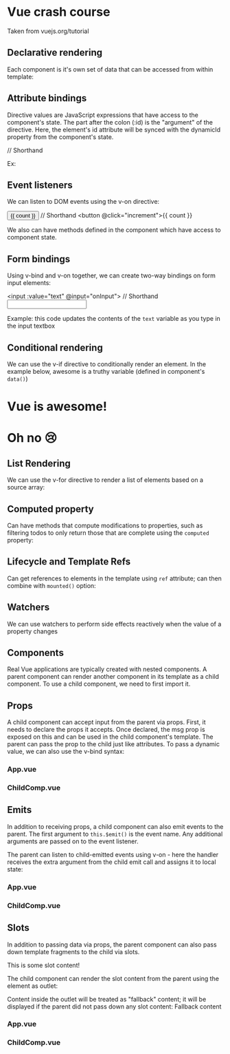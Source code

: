 # Vue crash course
Taken from vuejs.org/tutorial

## Declarative rendering
Each component is it's own set of data that can be accessed from within template:

<script>
export default {
  data() {
    return {
      message: 'Hello World!'
    }
  }
}
</script>

<template>
  <h1>{{ message }}</h1>
</template>

## Attribute bindings
Directive values are JavaScript expressions that have access to the component's state. The part after the colon (:id) is the "argument" of the directive. Here, the element's id attribute will be synced with the dynamicId property from the component's state.

<div v-bind:id="dynamicId"></div>
// Shorthand
<div :id="dynamicId"></div>

Ex:

<script>
export default {
  data() {
    return {
      titleClass: 'title'
    }
  }
}
</script>

<template>
  <h1 :class="titleClass">Make me red</h1>
</template>

<style>
.title {
  color: red;
}
</style>

## Event listeners
We can listen to DOM events using the v-on directive:

<button v-on:click="increment">{{ count }}</button>
// Shorthand
<button @click="increment">{{ count }}</button>

We also can have methods defined in the component which have access to component state.

<script>
export default {
  data() {
    return {
      count: 0
    }
  },
  methods: {
    increment() {
      this.count++
    }
  }
}
</script>

<template>
  <button @click="increment">count is: {{ count }}</button>
</template>

## Form bindings
Using v-bind and v-on together, we can create two-way bindings on form input elements:

<input :value="text" @input="onInput">
// Shorthand
<input v-model="text">

Example: this code updates the contents of the `text` variable as you type in the input textbox

<script>
export default {
  data() {
    return {
      text: ''
    }
  }
}
</script>

<template>
  <input v-model="text" placeholder="Type here">
  <p>{{ text }}</p>
</template>

## Conditional rendering
We can use the v-if directive to conditionally render an element. In the example below, awesome is a truthy variable (defined in component's `data()`)

<h1 v-if="awesome">Vue is awesome!</h1>
<h1 v-else>Oh no 😢</h1>

## List Rendering
We can use the v-for directive to render a list of elements based on a source array:

<script>
// give each todo a unique id
let id = 0

export default {
  data() {
    return {
      newTodo: '',
      todos: [
        { id: id++, text: 'Learn HTML' },
        { id: id++, text: 'Learn JavaScript' },
        { id: id++, text: 'Learn Vue' }
      ]
    }
  },
  methods: {
    addTodo() {
      this.todos.push({ id: id++, text: this.newTodo })
      this.newTodo = ''
    },
    removeTodo(todo) {
      this.todos = this.todos.filter((t) => t !== todo)
    }
  }
}
</script>

<template>
  <form @submit.prevent="addTodo">
    <input v-model="newTodo">
    <button>Add Todo</button>    
  </form>
  <ul>
    <li v-for="todo in todos" :key="todo.id">
      {{ todo.text }}
      <button @click="removeTodo(todo)">X</button>
    </li>
  </ul>
</template>

## Computed property
Can have methods that compute modifications to properties, such as filtering todos to only return those that are complete using the `computed` property:

<script>
let id = 0

export default {
  data() {
    return {
      newTodo: '',
      hideCompleted: false,
      todos: [
        { id: id++, text: 'Learn HTML', done: true },
        { id: id++, text: 'Learn JavaScript', done: true },
        { id: id++, text: 'Learn Vue', done: false }
      ]
    }
  },
  computed: {
    filteredTodos() {
      return this.hideCompleted
        ? this.todos.filter((t) => !t.done)
        : this.todos
    }
  },
  methods: {
    addTodo() {
      this.todos.push({ id: id++, text: this.newTodo, done: false })
      this.newTodo = ''
    },
    removeTodo(todo) {
      this.todos = this.todos.filter((t) => t !== todo)
    }
  }
}
</script>

<template>
  <form @submit.prevent="addTodo">
    <input v-model="newTodo">
    <button>Add Todo</button>
  </form>
  <ul>
    <li v-for="todo in filteredTodos" :key="todo.id">
      <input type="checkbox" v-model="todo.done">
      <span :class="{ done: todo.done }">{{ todo.text }}</span>
      <button @click="removeTodo(todo)">X</button>
    </li>
  </ul>
  <button @click="hideCompleted = !hideCompleted">
    {{ hideCompleted ? 'Show all' : 'Hide completed' }}
  </button>
</template>

<style>
.done {
  text-decoration: line-through;
}
</style>

## Lifecycle and Template Refs
Can get references to elements in the template using `ref` attribute; can then combine with `mounted()` option:

<script>
export default {
  mounted() {
    this.$refs.p.textContent = 'mounted!'
  }
}
</script>

<template>
  <p ref="p">hello</p>
</template>

## Watchers
We can use watchers to perform side effects reactively when the value of a property changes

<script>
export default {
  data() {
    return {
      todoId: 1,
      todoData: null
    }
  },
  methods: {
    async fetchData() {
      this.todoData = null
      const res = await fetch(
        `https://jsonplaceholder.typicode.com/todos/${this.todoId}`
      )
      this.todoData = await res.json()
    }
  },
  mounted() {
    this.fetchData()
  },
  watch: {
    todoId() {
      this.fetchData()
    }
  }
}
</script>

<template>
  <p>Todo id: {{ todoId }}</p>
  <button @click="todoId++">Fetch next todo</button>
  <p v-if="!todoData">Loading...</p>
  <pre v-else>{{ todoData }}</pre>
</template>

## Components
Real Vue applications are typically created with nested components. A parent component can render another component in its template as a child component. To use a child component, we need to first import it.

<script>
import ChildComp from './ChildComp.vue'

export default {
  components: {
    ChildComp
  }
}
</script>

<template>
  <ChildComp />
</template>

## Props
A child component can accept input from the parent via props. First, it needs to declare the props it accepts. Once declared, the msg prop is exposed on this and can be used in the child component's template. The parent can pass the prop to the child just like attributes. To pass a dynamic value, we can also use the v-bind syntax:

### App.vue
<script>
import ChildComp from './ChildComp.vue'

export default {
  components: {
    ChildComp
  },
  data() {
    return {
      greeting: 'Hello from parent'
    }
  }
}
</script>

<template>
  <ChildComp :msg="greeting" />
</template>

### ChildComp.vue
<script>
export default {
  props: {
    msg: String
  }
}
</script>

<template>
  <h2>{{ msg || 'No props passed yet' }}</h2>
</template>

## Emits
In addition to receiving props, a child component can also emit events to the parent. The first argument to `this.$emit()` is the event name. Any additional arguments are passed on to the event listener.

The parent can listen to child-emitted events using v-on - here the handler receives the extra argument from the child emit call and assigns it to local state:

### App.vue
<script>
import ChildComp from './ChildComp.vue'

export default {
  components: {
    ChildComp
  },
  data() {
    return {
      childMsg: 'No child msg yet'
    }
  }
}
</script>

<template>
  <ChildComp @response="(msg) => childMsg = msg" />
  <p>{{ childMsg }}</p>
</template>

### ChildComp.vue
<script>
export default {
  emits: ['response'],
  created() {
    this.$emit('response', 'hello from child')
  }
}
</script>

<template>
  <h2>Child component</h2>
</template>

## Slots
In addition to passing data via props, the parent component can also pass down template fragments to the child via slots.

<ChildComp>
  This is some slot content!
</ChildComp>

The child component can render the slot content from the parent using the <slot> element as outlet:
<!-- in child template -->
<slot/>

Content inside the <slot> outlet will be treated as "fallback" content; it will be displayed if the parent did not pass down any slot content:
<slot>Fallback content</slot>

### App.vue
<script>
import ChildComp from './ChildComp.vue'

export default {
  components: {
    ChildComp
  },
  data() {
    return {
      msg: 'from parent'
    }
  }
}
</script>

<template>
  <ChildComp>Message: {{ msg }}</ChildComp>
</template>

### ChildComp.vue
<template>
  <slot>Fallback content</slot>
</template>
